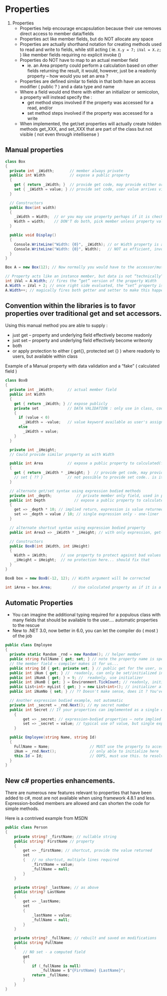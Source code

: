 # Properties

1. Properties
    - Properties help encourage encapsulation because their use removes direct access to member data/fields
    - Properties act like member fields, but do NOT allocate any space
    - Properties are actually shorthand notation for creating methods used to read and write to fields, while still acting ( ie. `X.y = 7;` `iVal = X.z;` ) like member fields requiring no explicit invoke ()
    - Properties do NOT have to map to an actual member field
        - ie. an Area property could perform a calculation based on other fields returning the result, it would, however, just be a readonly property – how would you set an area ?
    - Properties are defined similar to fields in that both have an access modifier ( public ? ) and a data type and name
    - Where a field would end there with either an initializer or semicolon, a property will instead specify the :
        - get method steps involved if the property was accessed for a read, and/or
        - set method steps involved if the property was accessed for a write
    - When implemented, the get/set properties will actually create hidden methods get_XXX, and set_XXX that are part of the class but not visible ( not even through intellisense )

## Manual properties

```csharp
class Box
{
  private int _iWidth;       // member always private
  public int Width           // expose a public property 
  {
    get { return _iWidth; }  // provide get code, may provide either or both
    set { _iWidth = value; } // provide set code, user value arrives via “value”
  }

  // Constructors
  public Box(int width)
  {
    _iWidth = Width;  // or you may use property perhaps if it is checking
    Width = width;    // DON'T do both, pick member unless property value checks the entry
  }

  public void Display()
  {
    Console.WriteLine("Width: {0}", _iWidth); // or Width property is available too..
    Console.WriteLine("Width: {0}", Width);   // NOT as efficient, invokes the hidden getter()
  }
}

Box A = new Box(12); // Now normally you would have to the accessor/mutator combo to increment

// Property acts like an instance member, but data is not “technically” exposed
int iVal = A.Width; // fires the “get” version of the property Width
A.Width = iVal + 2; // once right side evaluated, the “set” property is invoked
A.Width++; // magically fires both getter and setter to make this happen, better for user
```
## Convention within the libraries is to favor properties over traditional get and set accessors.
Using this manual method you are able to supply :
- just get – property and underlying field effectively become readonly
- just set – property and underlying field effectively become writeonly
- both
- or apply protection to either ( get{}, protected set {} ) where readonly to users, but available within class

Example of a Manual property with data validation and a “fake” ( calculated field )

```csharp
class BoxB
{
  private int _iWidth;      // actual member field
  public int Width
  {
    get { return _iWidth; } // expose publicly
    private set             // DATA VALIDATION : only use in class, code it however needed
    {
      if (value < 0)
        _iWidth = -value;   // value keyword available as user's assignment value
      else
        _iWidth = value;
    }
  }

  private int _iHeight;
  // Could provide similar property as with Width

  public int Area           // expose a public property to calculated(fake) field
  {
    get { return _iWidth * _iHeight; }  // provide get code, may provide either or both
    // set { ?? }           // not possible to provide set code.. is it ?
  }

  // alternate get/set syntax using expression bodied methods
  private int _depth;           // private member only field, used in property below
  public int Depth             // expose a public property to calculated(fake) field
  {
    get => _depth * 10; // implied return, expression is value returned
    set => _depth = value / 10; // single expression only - one-liner
  }

  // alternate shortcut syntax using expression bodied property
  public int Area3 => _iWidth * _iHeight; // with only expression, get-only is implied

  // Constructors
  public BoxB(int iWidth, int iHeight)
  {
    Width = iWidth;      // use property to protect against bad values
    _iHeight = iHeight;  // no protection here... should fix that
  }
}

BoxB box = new BoxB(-12, 12); // Width argument will be corrected

int iArea = box.Area;         // Use calculated property as if it is a field
```

## Automatic Properties
- You can imagine the additional typing required for a populous class with many fields that should be available to the user.... automatic properties to the rescue
- New to .NET 3.0, now better in 6.0, you can let the compiler do ( most ) of the job

```csharp
public class Employee
{
  private static Random _rnd = new Random(); // helper member
  public string FullName { get; set; } // note the property name is specified, but not
  // the member field – compiler makes it for us...
  public string Id { get; private set; } // public get for the user, setter only in class
  public int iNum { get; } //  readonly, can only be set/initialized in body of CTOR
  public int iNumA { get; } = 9; //  readonly, use initializer
  public int iNumB { get; } = Environment.TickCount; // readonly, initializer version
  public List<int> myList { get; } = new List<int>(); // initializer allowed
  public int iNumNo { set; } // ?? Doesn't make sense, does it ? You've made a garbage can...

  // Another expression bodied example, not automatic
  private int _secret = _rnd.Next(); // my secret number
  public int Secret // If your properties can implemented as a single expression :
    {
        get => _secret; // expression-bodied properties – note implied “return”
        set => _secret = value; // typical use of value, but single expression
    }

  public Employee(string Name, string Id)
  {
    FullName = Name;                  // MUST use the property to access, actual field hidden
    iNum = _rnd.Next();               // only able to initialize here
    this.Id = Id;                     // OOPS, must use this. to resolve name conflict!
  }
}
```

## New c# properties enhancements.

There are numerous new features relevant to properties that have been added to c#, most are not available when using framework 4.8.1 and less. Expression-bodied members are allowed and can shorten the code for simple methods.

Here is a contrived example from MSDN
``` c#
public class Person
{
    private string? _firstName; // nullable string
    public string? FirstName // property
    {
        get => _firstName; // shortcut, provide the value returned
        set
        {   // no shortcut, multiple lines required
            _firstName = value;
            _fullName = null;
        }
    }

    private string? _lastName; // as above
    public string? LastName
    {
        get => _lastName;
        set
        {
            _lastName = value;
            _fullName = null;
        }
    }

    private string? _fullName; // rebuilt and saved on modifications
    public string FullName
    {
        // NO set - a computed field
        get
        {
            if (_fullName is null)
                _fullName = $"{FirstName} {LastName}";
            return _fullName;
        }
    }
}
```